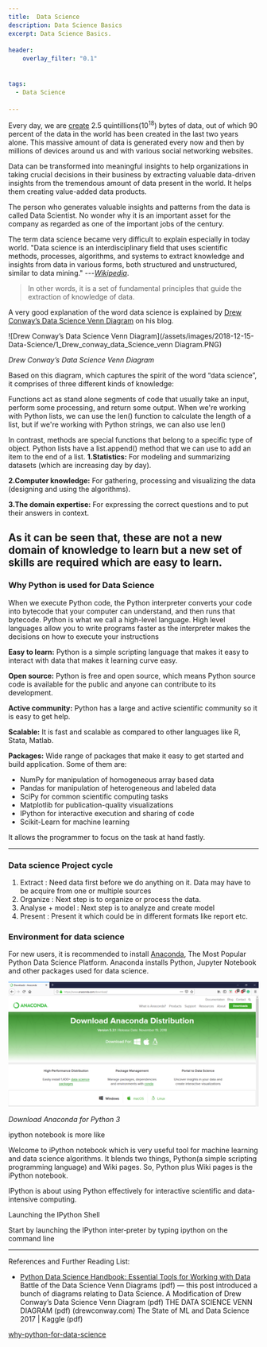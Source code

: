 ```yaml
---
title:  Data Science
description: Data Science Basics
excerpt: Data Science Basics.

header:
    overlay_filter: "0.1"


tags:
  - Data Science

---
```




Every day, we are [create]( (https://www-01.ibm.com/common/ssi/cgi-bin/ssialias?htmlfid=WRL12345USEN)) 2.5 quintillions(10<sup>18</sup>) bytes of data, out of which 90 percent of the data in the world has been created in the last two years alone. This massive amount of data is generated every now and then by millions of devices around us and with various social networking websites.

Data can be transformed into meaningful insights to help organizations in taking crucial decisions in their business by extracting valuable data-driven insights from the tremendous amount of data present in the world. It helps them creating value-added data products.

The person who generates valuable insights and patterns from the data is called Data Scientist. No wonder why it is an important asset for the company as regarded as one of the important jobs of the century.

The term data science became very difficult to explain especially in today world. "Data science is an interdisciplinary field that uses scientific methods, processes, algorithms, and systems to extract knowledge and insights from data in various forms, both structured and unstructured, similar to data mining." ---<cite>[Wikipedia]( en.wikipedia.org/wiki/Data_science)</cite>.

>In other words, it is a set of fundamental principles that guide the extraction of knowledge of data.

A very good explanation of the word data science is explained by [Drew Conway’s Data Science Venn Diagram](http://drewconway.com/zia/2013/3/26/the-data-science-venn-diagram) on his blog.

![Drew Conway’s Data Science Venn Diagram](/assets/images/2018-12-15-Data-Science/1_Drew_conway_data_Science_venn Diagram.PNG)

*Drew Conway’s Data Science Venn Diagram*

Based on this diagram, which captures the spirit of the word “data science”, it comprises of three different kinds of knowledge:


Functions act as stand alone segments of code that usually take an input, perform some processing, and return some output. When we're working with Python lists, we can use the len() function to calculate the length of a list, but if we're working with Python strings, we can also use len()

In contrast, methods are special functions that belong to a specific type of object. Python lists have a list.append() method that we can use to add an item to the end of a list. 
**1.Statistics:** For modeling and summarizing datasets (which are increasing day by day).

**2.Computer knowledge:** For gathering, processing and visualizing the data (designing and using the algorithms).

**3.The domain expertise:** For expressing the correct questions and to put their answers in context.

As it can be seen that, these are not a new domain of knowledge to learn but a new set of skills are required which are easy to learn.
---

### Why Python is used for Data Science ###

When we execute Python code, the Python interpreter converts your code into bytecode that your computer can understand, and then runs that bytecode.
Python is what we call a high-level language. High level languages allow you to write programs faster as the interpreter makes the decisions on how to execute your instructions

**Easy to learn:**   Python is a simple scripting language that makes it easy to interact with data that makes it learning curve easy.

**Open source:** Python is free and open source, which means Python source code is available for the public and anyone can contribute to its development.

**Active community:** Python has a large and active scientific community so it is easy to get help.

**Scalable:**  It is fast and scalable as compared to other languages like R, Stata, Matlab.

**Packages:** Wide range of packages that make it easy to get started and build application. Some of them are:
* NumPy for manipulation of homogeneous array based data
* Pandas for manipulation of heterogeneous and labeled data
* SciPy for common scientific computing tasks
* Matplotlib for publication-quality visualizations
* IPython for interactive execution and sharing of code
* Scikit-Learn for machine learning

It allows the programmer to focus on the task at hand fastly.


---


### Data science Project cycle ###

1. Extract : Need data first before we do anything on it. Data may have to be acquire from one or multiple sources
2. Organize : Next step is to organize or process the data.
3. Analyse + model : Next step is to analyze and create model
4. Present : Present it which could be in different formats like report etc.


### Environment for data science ###

For new users, it is recommended to install [Anaconda](https://www.anaconda.com/), The Most Popular Python Data Science Platform. Anaconda installs Python, Jupyter Notebook and other packages used for data science.

![Anaconda](/assets/images/2018-12-15-Data-Science/2_Anaconda.png)

*Download Anaconda for Python 3*


ipython notebook is more like

Welcome to iPython notebook which is very useful tool for machine learning and data science algorithms.
It blends two things, Python(a simple scripting programming language) and Wiki pages. So, Python plus Wiki pages is the iPython notebook.

IPython is about using Python effectively for interactive scientific and data-intensive
computing.

Launching the IPython Shell

Start by launching the IPython inter‐preter by typing ipython on the command line




---
References and Further Reading List:

* [Python Data Science Handbook: Essential Tools for Working with Data](https://jakevdp.github.io/PythonDataScienceHandbook/)
Battle of the Data Science Venn Diagrams (pdf) — this post introduced a bunch of diagrams relating to Data Science.
A Modification of Drew Conway’s Data Science Venn Diagram (pdf)
THE DATA SCIENCE VENN DIAGRAM (pdf) (drewconway.com)
The State of ML and Data Science 2017 | Kaggle (pdf)

[why-python-for-data-science](https://365datascience.com/why-python-for-data-science-and-why-jupyter-to-code-in-python/)
